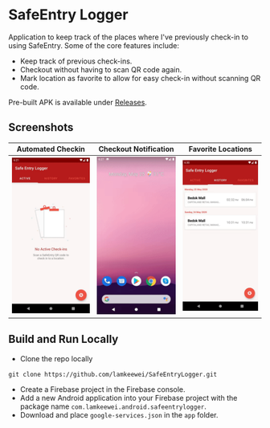 # SafeEntry Logger
Application to keep track of the places where I've previously check-in to using SafeEntry. Some of the core features include: 
- Keep track of previous check-ins.
- Checkout without having to scan QR code again.
- Mark location as favorite to allow for easy check-in without scanning QR code.

Pre-built APK is available under [Releases](https://github.com/lamkeewei/SafeEntryLogger/releases). 

## Screenshots 
| Automated Checkin | Checkout Notification | Favorite Locations |
| ----------- | ----------- | --- |
| <img src="screenshots/checkin.gif" width=256 /> | <img src="screenshots/checkout.gif" width=256 /> | <img src="screenshots/favorite.gif" width=256 /> |

## Build and Run Locally
- Clone the repo locally 
```
git clone https://github.com/lamkeewei/SafeEntryLogger.git
```
- Create a Firebase project in the Firebase console. 
- Add a new Android application into your Firebase project with the package name `com.lamkeewei.android.safeentrylogger`.  
- Download and place `google-services.json` in the `app` folder.